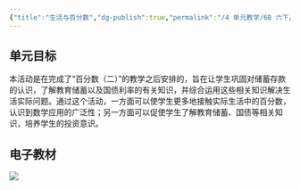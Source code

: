 ```yaml
---
{"title":"生活与百分数","dg-publish":true,"permalink":"/4 单元教学/6B 六下/2-1 生活与百分数/","dgPassFrontmatter":true,"noteIcon":""}
---
```



## 单元目标

本活动是在完成了“百分数（二）”的教学之后安排的，旨在让学生巩固对储蓄存款的认识，了解教育储蓄以及国债利率的有关知识，并综合运用这些相关知识解决生活实际问题。通过这个活动，一方面可以使学生更多地接触实际生活中的百分数，认识到数学应用的广泛性；另一方面可以促使学生了解教育储蓄、国债等相关知识，培养学生的投资意识。

## 电子教材


<p class="grid-4">
	<img loading="lazy" decoding="async" src="https://book.pep.com.cn/1221001602141/files/mobile/21.jpg">
</p>
	

